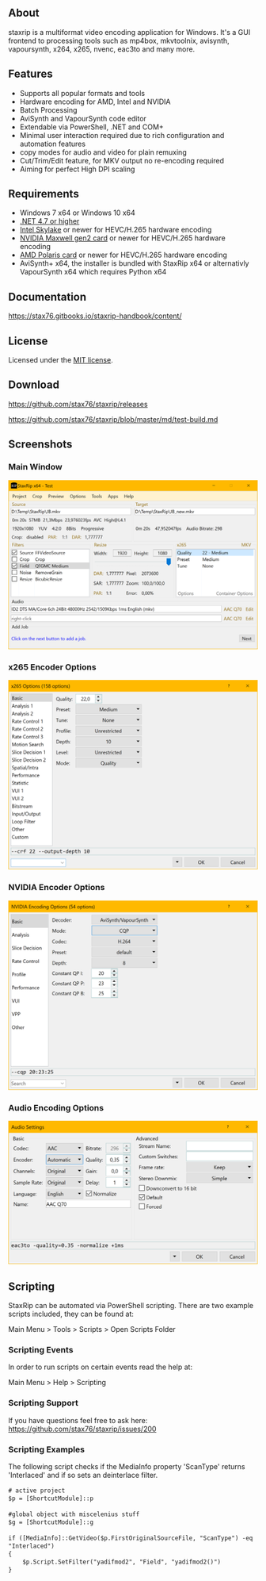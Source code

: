 ## About

staxrip is a multiformat video encoding application for Windows. It's a GUI frontend to processing tools such as mp4box, mkvtoolnix, avisynth, vapoursynth, x264, x265, nvenc, eac3to and many more.

## Features

- Supports all popular formats and tools
- Hardware encoding for AMD, Intel and NVIDIA
- Batch Processing
- AviSynth and VapourSynth code editor
- Extendable via PowerShell, .NET and COM+
- Minimal user interaction required due to rich configuration and automation features
- copy modes for audio and video for plain remuxing
- Cut/Trim/Edit feature, for MKV output no re-encoding required
- Aiming for perfect High DPI scaling 

## Requirements

- Windows 7 x64 or Windows 10 x64
- [.NET 4.7 or higher](https://www.microsoft.com/en-us/download/details.aspx?id=49981)
- [Intel Skylake](https://en.wikipedia.org/wiki/Skylake_%28microarchitecture%29) or newer for HEVC/H.265 hardware encoding
- [NVIDIA Maxwell gen2 card](https://en.wikipedia.org/wiki/Maxwell_%28microarchitecture%29#Second_generation_Maxwell_.28GM20x.29) or newer for HEVC/H.265 hardware encoding
- [AMD Polaris card](http://www.amd.com/en-gb/innovations/software-technologies/radeon-polaris) or newer for HEVC/H.265 hardware encoding
- AviSynth+ x64, the installer is bundled with StaxRip x64 or alternativly VapourSynth x64 which requires Python x64

## Documentation

https://stax76.gitbooks.io/staxrip-handbook/content/

## License

Licensed under the [MIT license](LICENSE.TXT).

## Download

https://github.com/stax76/staxrip/releases

https://github.com/stax76/staxrip/blob/master/md/test-build.md

## Screenshots

### Main Window

[![Main Window](Screenshots/1.png)](https://github.com/stax76/staxrip/blob/master/Screenshots/1.png)

### x265 Encoder Options

[![Main Window](Screenshots/2.png)](https://github.com/stax76/staxrip/blob/master/Screenshots/2.png)

### NVIDIA Encoder Options

[![Main Window](Screenshots/3.png)](https://github.com/stax76/staxrip/blob/master/Screenshots/3.png)

### Audio Encoding Options

[![Main Window](Screenshots/4.png)](https://github.com/stax76/staxrip/blob/master/Screenshots/4.png)

## Scripting

StaxRip can be automated via PowerShell scripting. There are two example scripts included, they can be found at:

Main Menu > Tools > Scripts > Open Scripts Folder

### Scripting Events

In order to run scripts on certain events read the help at:

Main Menu > Help > Scripting

### Scripting Support

If you have questions feel free to ask here: https://github.com/stax76/staxrip/issues/200

### Scripting Examples

The following script checks if the MediaInfo property 'ScanType' returns 'Interlaced' and if so sets an deinterlace filter.

```
# active project
$p = [ShortcutModule]::p

#global object with miscelenius stuff
$g = [ShortcutModule]::g

if ([MediaInfo]::GetVideo($p.FirstOriginalSourceFile, "ScanType") -eq "Interlaced")
{
    $p.Script.SetFilter("yadifmod2", "Field", "yadifmod2()")
}
```